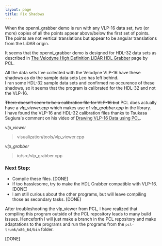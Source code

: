 ```yaml
---
layout: page
title: Fix Shadows
---
```


When the openni_grabber demo is run with any VLP-16 data set, two (or more) copies of all the points appear above/below the first set of points. The points are not vertical translations but appear to be angular translations from the LiDAR origin.

It seems that the openni\_grabber demo is designed for HDL-32 data sets as described in [The Velodyne High Definition LiDAR HDL Grabber](http://pointclouds.org/documentation/tutorials/hdl_grabber.php#hdl-grabber "PCL: HDL Grabber") page by PCL.

All the data sets I've collected with the Velodyne VLP-16 have these shadows as do the sample data sets Leo has left behind. <br>
I ran some HDL-32 sample data sets and confirmed no occurence of these shadows, so it seems that the program is calibrated for the HDL-32 and not the VLP-16.

<del>There doesn't seem to be a calibration file for VLP-16 but</del> PCL does actually have a *vlp_viewer.cpp* which makes use of *vlp_grabber.cpp* in the library. <br>
I have found the VLP-16 and HDL-32 calibration files thanks to Tsukasa Sugiura's comment on his video of [Drawing VLP-16 Data using PCL](https://www.youtube.com/watch?v=7BUFxkyH1r0 "YouTube Video").

*vlp_viewer*

> visualization/tools/vlp_viewer.cpp

*vlp_grabber*

> io/src/vlp_grabber.cpp

### Next Step: 
  * Compile these files. [DONE]
  * If too hasslesome, try to make the HDL Grabber compatible with VLP-16. [DONE]
  * I am still curious about the other programs, but will leave compiling those as secondary tasks. [DONE]
  
After troubleshooting the vlp\_viewer from PCL, I have realized that compiling this program outside of the PCL repository leads to many build issues. Henceforth I will just make a branch in the PCL repository and make adaptations to the programs and run the programs from the `pcl-trunk/x86_64/bin` folder.  

[DONE]
